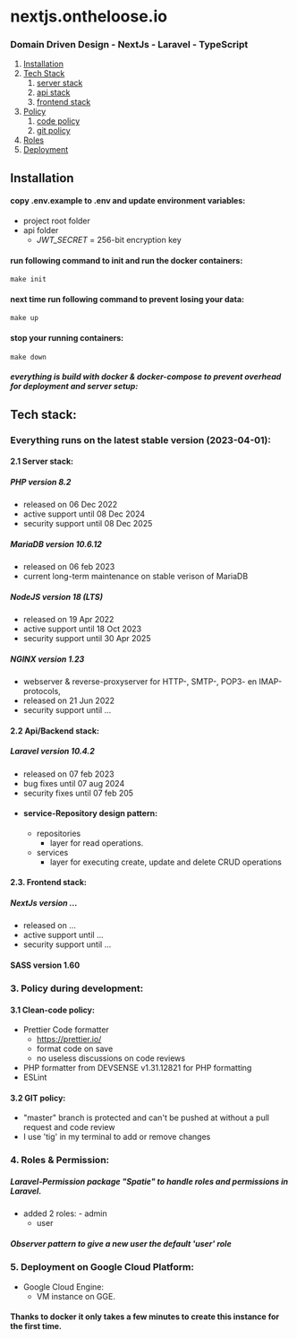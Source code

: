 # nextjs.ontheloose.io
### Domain Driven Design - NextJs - Laravel - TypeScript

1. [Installation](#installation)
2. [Tech Stack](#tech)
   1. [server stack](#server)
   2. [api stack](#api)
   3. [frontend stack](#frontend)
3. [Policy](#policy)
   1. [code policy](#code)
   2. [git policy](#git)
4. [Roles](#roles)
5. [Deployment](#deployment)

## Installation <a name="installation"></a>
#### copy .env.example to .env and update environment variables:

 - project root folder
 - api folder
	 - *JWT_SECRET* = 256-bit encryption key

#### run following command to init and run the docker containers:
```
make init
```
#### next time run following command to prevent losing your data:
```
make up
```
#### stop your running containers:
```
make down
```
##### everything is build with docker & docker-compose to prevent overhead for deployment and server setup:
   

## Tech stack:<a name="tech"></a>
 ### Everything runs on the latest stable version (2023-04-01):
#### 2.1 Server stack:<a name="server"></a>
##### PHP version 8.2   
 - released on 06 Dec 2022
 - active support until 08 Dec 2024
 - security support until 08 Dec 2025

##### MariaDB version 10.6.12 
 - released on 06 feb 2023
 - current long-term maintenance on stable verison of MariaDB

##### NodeJS version 18 (LTS) 
- released on 19 Apr 2022
- active support until 18 Oct 2023
- security support until 30 Apr 2025

##### NGINX version 1.23 
- webserver & reverse-proxyserver for HTTP-, SMTP-, POP3- en IMAP-protocols,
 - released on 21 Jun 2022
 - security support until ...

#### 2.2 Api/Backend stack:<a name="api"></a>
##### Laravel version 10.4.2
- released on 07 feb 2023
- bug fixes until 07 aug 2024
- security fixes until 07 feb 205
- #### service-Repository design pattern:      
	- repositories
		- layer for read operations.
    - services
	    - layer for executing create, update and delete CRUD operations

#### 2.3. Frontend stack:<a name="frontend"></a>
##### NextJs version ...
- released on ...
- active support until ...
- security support until ...

#### SASS version 1.60

### 3. Policy during development:<a name="policy"></a>
#### 3.1 Clean-code policy: <a name="code"></a>
- Prettier Code formatter
	- https://prettier.io/
    - format code on save
    - no useless discussions on code reviews     
- PHP formatter from DEVSENSE v1.31.12821 for PHP formatting
- ESLint
      
#### 3.2 GIT policy: <a name="git"></a>
- "master" branch is protected and can't be pushed at without a pull request and code review
- I use 'tig' in my terminal to add or remove changes

### 4. Roles & Permission: <a name="roles"></a>
##### Laravel-Permission package "Spatie" to handle roles and permissions in Laravel.
   - added 2 roles:
	- admin
       	- user

##### Observer pattern to give a new user the default 'user' role

### 5. Deployment on Google Cloud Platform:<a name="policy"></a>
- Google Cloud Engine:
	- VM instance on GGE.

#### Thanks to docker it only takes a few minutes to create this instance for the first time.
  
